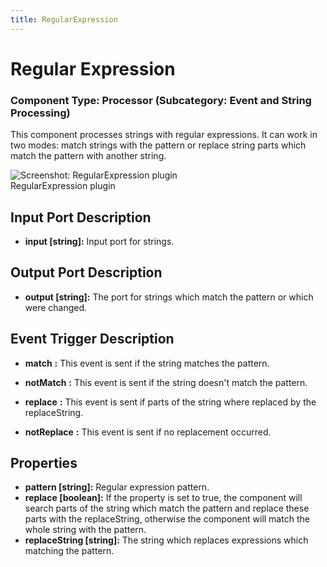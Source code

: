 ```yaml
---
title: RegularExpression
---
```


# Regular Expression

### Component Type: Processor (Subcategory: Event and String Processing)

This component processes strings with regular expressions. It can work in two modes: match strings with the pattern or replace string parts which match the pattern with another string.

![Screenshot: RegularExpression plugin](./img/RegularExpression.jpg "Screenshot:
        RegularExpression plugin")  
RegularExpression plugin

## Input Port Description

- **input \[string\]:** Input port for strings.

## Output Port Description

- **output \[string\]:** The port for strings which match the pattern or which were changed.

## Event Trigger Description

- **match** **:** This event is sent if the string matches the pattern.

- **notMatch** **:** This event is sent if the string doesn't match the pattern.

- **replace** **:** This event is sent if parts of the string where replaced by the replaceString.

- **notReplace** **:** This event is sent if no replacement occurred.

## Properties

- **pattern \[string\]:** Regular expression pattern.
- **replace \[boolean\]:** If the property is set to true, the component will search parts of the string which match the pattern and replace these parts with the replaceString, otherwise the component will match the whole string with the pattern.
- **replaceString \[string\]:** The string which replaces expressions which matching the pattern.
